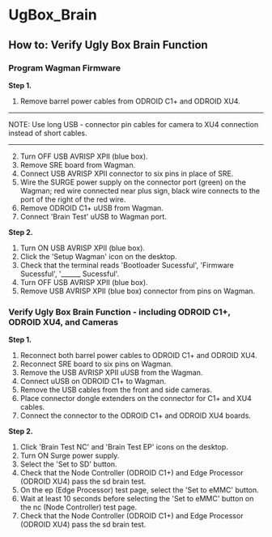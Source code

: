 # UgBox_Brain
## How to: Verify Ugly Box Brain Function

### Program Wagman Firmware
**Step 1.**
1. Remove barrel power cables from ODROID C1+ and ODROID XU4.

***
NOTE: Use long USB - connector pin cables for camera to XU4 connection instead of  short cables.
***

2. Turn OFF USB AVRISP XPII (blue box).
1. Remove SRE board from Wagman.
1. Connect USB AVRISP XPII connector to six pins in place of SRE.
1. Wire the SURGE power supply on the connector port (green) on the Wagman; red wire connected near plus sign, black wire connects to the port of the right of the red wire.
1. Remove ODROID C1+ uUSB from Wagman.
1. Connect 'Brain Test' uUSB to Wagman port.

**Step 2.**

1. Turn ON USB AVRISP XPII (blue box).
1. Click the 'Setup Wagman' icon on the desktop.
1. Check that the terminal reads 'Bootloader Sucessful', 'Firmware Sucessful', '______ Sucessful'.
1. Turn OFF USB AVRISP XPII (blue box).
1. Remove USB AVRISP XPII (blue box) connector from pins on Wagman.

### Verify Ugly Box Brain Function - including ODROID C1+, ODROID XU4, and Cameras
**Step 1.**
1. Reconnect both barrel power cables to ODROID C1+ and ODROID XU4.
1. Reconnect SRE board to six pins on Wagman.
1. Remove the USB AVRISP XPII uUSB from the Wagman.
1. Connect uUSB on ODROID C1+ to Wagman.
1. Remove the USB cables from the front and side cameras.
1. Place connector dongle extenders on the connector for C1+ and XU4 cables.
1. Connect the connector to the ODROID C1+ and ODROID XU4 boards.

**Step 2.**
1. Click 'Brain Test NC' and 'Brain Test EP' icons on the desktop.
1. Turn ON Surge power supply.
1. Select the 'Set to SD' button.
1. Check that the Node Controller (ODROID C1+) and Edge Processor (ODROID XU4) pass the sd brain test.
1. On the ep (Edge Processor) test page, select the 'Set to eMMC' button.
1. Wait at least 10 seconds before selecting the 'Set to eMMC' button on the nc (Node Controller) test page.
1. Check that the Node Controller (ODROID C1+) and Edge Processor (ODROID XU4) pass the sd brain test.
